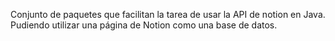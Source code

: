 Conjunto de paquetes que facilitan la tarea de usar la API de notion en Java. Pudiendo utilizar una página de Notion como una base de datos. 
